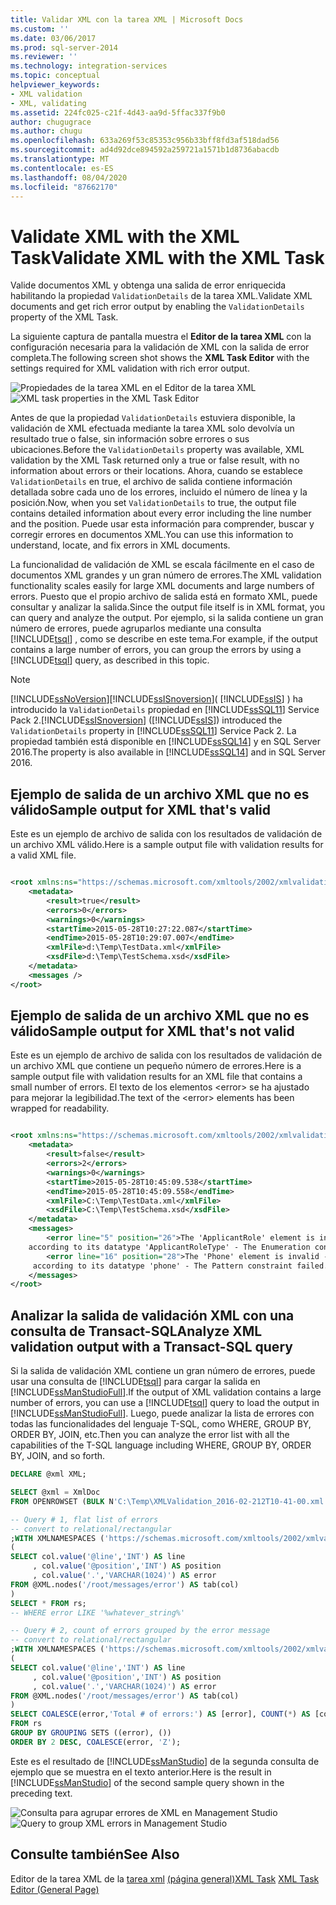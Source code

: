 ```yaml
---
title: Validar XML con la tarea XML | Microsoft Docs
ms.custom: ''
ms.date: 03/06/2017
ms.prod: sql-server-2014
ms.reviewer: ''
ms.technology: integration-services
ms.topic: conceptual
helpviewer_keywords:
- XML validation
- XML, validating
ms.assetid: 224fc025-c21f-4d43-aa9d-5ffac337f9b0
author: chugugrace
ms.author: chugu
ms.openlocfilehash: 633a269f53c85353c956b33bff8fd3af518dad56
ms.sourcegitcommit: ad4d92dce894592a259721a1571b1d8736abacdb
ms.translationtype: MT
ms.contentlocale: es-ES
ms.lasthandoff: 08/04/2020
ms.locfileid: "87662170"
---
```

# <a name="validate-xml-with-the-xml-task"></a><span data-ttu-id="3ecf8-102">Validate XML with the XML Task</span><span class="sxs-lookup"><span data-stu-id="3ecf8-102">Validate XML with the XML Task</span></span>
  <span data-ttu-id="3ecf8-103">Valide documentos XML y obtenga una salida de error enriquecida habilitando la propiedad `ValidationDetails` de la tarea XML.</span><span class="sxs-lookup"><span data-stu-id="3ecf8-103">Validate XML documents and get rich error output by enabling the `ValidationDetails` property of the XML Task.</span></span>

 <span data-ttu-id="3ecf8-104">La siguiente captura de pantalla muestra el **Editor de la tarea XML** con la configuración necesaria para la validación de XML con la salida de error completa.</span><span class="sxs-lookup"><span data-stu-id="3ecf8-104">The following screen shot shows the **XML Task Editor** with the settings required for XML validation with rich error output.</span></span>

 <span data-ttu-id="3ecf8-105">![Propiedades de la tarea XML en el Editor de la tarea XML](../media/xmltaskproperties.jpg "Propiedades de la tarea XML en el Editor de la tarea XML")</span><span class="sxs-lookup"><span data-stu-id="3ecf8-105">![XML task properties in the XML Task Editor](../media/xmltaskproperties.jpg "XML task properties in the XML Task Editor")</span></span>

 <span data-ttu-id="3ecf8-106">Antes de que la propiedad `ValidationDetails` estuviera disponible, la validación de XML efectuada mediante la tarea XML solo devolvía un resultado true o false, sin información sobre errores o sus ubicaciones.</span><span class="sxs-lookup"><span data-stu-id="3ecf8-106">Before the `ValidationDetails` property was available, XML validation by the XML Task returned only a true or false result, with no information about errors or their locations.</span></span> <span data-ttu-id="3ecf8-107">Ahora, cuando se establece `ValidationDetails` en true, el archivo de salida contiene información detallada sobre cada uno de los errores, incluido el número de línea y la posición.</span><span class="sxs-lookup"><span data-stu-id="3ecf8-107">Now, when you set `ValidationDetails` to true, the output file contains detailed information about every error including the line number and the position.</span></span> <span data-ttu-id="3ecf8-108">Puede usar esta información para comprender, buscar y corregir errores en documentos XML.</span><span class="sxs-lookup"><span data-stu-id="3ecf8-108">You can use this information to understand, locate, and fix errors in XML documents.</span></span>

 <span data-ttu-id="3ecf8-109">La funcionalidad de validación de XML se escala fácilmente en el caso de documentos XML grandes y un gran número de errores.</span><span class="sxs-lookup"><span data-stu-id="3ecf8-109">The XML validation functionality scales easily for large XML documents and large numbers of errors.</span></span> <span data-ttu-id="3ecf8-110">Puesto que el propio archivo de salida está en formato XML, puede consultar y analizar la salida.</span><span class="sxs-lookup"><span data-stu-id="3ecf8-110">Since the output file itself is in XML format, you can query and analyze the output.</span></span> <span data-ttu-id="3ecf8-111">Por ejemplo, si la salida contiene un gran número de errores, puede agruparlos mediante una consulta [!INCLUDE[tsql](../../../includes/tsql-md.md)] , como se describe en este tema.</span><span class="sxs-lookup"><span data-stu-id="3ecf8-111">For example, if the output contains a large number of errors, you can group the errors by using a [!INCLUDE[tsql](../../../includes/tsql-md.md)] query, as described in this topic.</span></span>

> [!NOTE]
>  [!INCLUDE[ssNoVersion](../../includes/ssnoversion-md.md)]<span data-ttu-id="3ecf8-112">[!INCLUDE[ssISnoversion](../../includes/ssisnoversion-md.md)]( [!INCLUDE[ssIS](../../includes/ssis-md.md)] ) ha introducido la `ValidationDetails` propiedad en [!INCLUDE[ssSQL11](../../includes/sssql11-md.md)] Service Pack 2.</span><span class="sxs-lookup"><span data-stu-id="3ecf8-112">[!INCLUDE[ssISnoversion](../../includes/ssisnoversion-md.md)] ([!INCLUDE[ssIS](../../includes/ssis-md.md)]) introduced the `ValidationDetails` property in [!INCLUDE[ssSQL11](../../includes/sssql11-md.md)] Service Pack 2.</span></span> <span data-ttu-id="3ecf8-113">La propiedad también está disponible en [!INCLUDE[ssSQL14](../../includes/sssql14-md.md)] y en SQL Server 2016.</span><span class="sxs-lookup"><span data-stu-id="3ecf8-113">The property is also available in [!INCLUDE[ssSQL14](../../includes/sssql14-md.md)] and in SQL Server 2016.</span></span>

## <a name="sample-output-for-xml-thats-valid"></a><span data-ttu-id="3ecf8-114">Ejemplo de salida de un archivo XML que no es válido</span><span class="sxs-lookup"><span data-stu-id="3ecf8-114">Sample output for XML that's valid</span></span>
 <span data-ttu-id="3ecf8-115">Este es un ejemplo de archivo de salida con los resultados de validación de un archivo XML válido.</span><span class="sxs-lookup"><span data-stu-id="3ecf8-115">Here is a sample output file with validation results for a valid XML file.</span></span>

```xml

<root xmlns:ns="https://schemas.microsoft.com/xmltools/2002/xmlvalidation">
    <metadata>
        <result>true</result>
        <errors>0</errors>
        <warnings>0</warnings>
        <startTime>2015-05-28T10:27:22.087</startTime>
        <endTime>2015-05-28T10:29:07.007</endTime>
        <xmlFile>d:\Temp\TestData.xml</xmlFile>
        <xsdFile>d:\Temp\TestSchema.xsd</xsdFile>
    </metadata>
    <messages />
</root>
```

## <a name="sample-output-for-xml-thats-not-valid"></a><span data-ttu-id="3ecf8-116">Ejemplo de salida de un archivo XML que no es válido</span><span class="sxs-lookup"><span data-stu-id="3ecf8-116">Sample output for XML that's not valid</span></span>
 <span data-ttu-id="3ecf8-117">Este es un ejemplo de archivo de salida con los resultados de validación de un archivo XML que contiene un pequeño número de errores.</span><span class="sxs-lookup"><span data-stu-id="3ecf8-117">Here is a sample output file with validation results for an XML file that contains a small number of errors.</span></span> <span data-ttu-id="3ecf8-118">El texto de los elementos \<error> se ha ajustado para mejorar la legibilidad.</span><span class="sxs-lookup"><span data-stu-id="3ecf8-118">The text of the \<error> elements has been wrapped for readability.</span></span>

```xml

<root xmlns:ns="https://schemas.microsoft.com/xmltools/2002/xmlvalidation">
    <metadata>
        <result>false</result>
        <errors>2</errors>
        <warnings>0</warnings>
        <startTime>2015-05-28T10:45:09.538</startTime>
        <endTime>2015-05-28T10:45:09.558</endTime>
        <xmlFile>C:\Temp\TestData.xml</xmlFile>
        <xsdFile>C:\Temp\TestSchema.xsd</xsdFile>
    </metadata>
    <messages>
        <error line="5" position="26">The 'ApplicantRole' element is invalid - The value 'wer3' is invalid
    according to its datatype 'ApplicantRoleType' - The Enumeration constraint failed.</error>
        <error line="16" position="28">The 'Phone' element is invalid - The value 'we3056666666' is invalid
     according to its datatype 'phone' - The Pattern constraint failed.</error>
    </messages>
</root>
```

## <a name="analyze-xml-validation-output-with-a-transact-sql-query"></a><span data-ttu-id="3ecf8-119">Analizar la salida de validación XML con una consulta de Transact-SQL</span><span class="sxs-lookup"><span data-stu-id="3ecf8-119">Analyze XML validation output with a Transact-SQL query</span></span>
 <span data-ttu-id="3ecf8-120">Si la salida de validación XML contiene un gran número de errores, puede usar una consulta de [!INCLUDE[tsql](../../../includes/tsql-md.md)] para cargar la salida en [!INCLUDE[ssManStudioFull](../../includes/ssmanstudiofull-md.md)].</span><span class="sxs-lookup"><span data-stu-id="3ecf8-120">If the output of XML validation contains a large number of errors, you can use a [!INCLUDE[tsql](../../../includes/tsql-md.md)] query to load the output in [!INCLUDE[ssManStudioFull](../../includes/ssmanstudiofull-md.md)].</span></span> <span data-ttu-id="3ecf8-121">Luego, puede analizar la lista de errores con todas las funcionalidades del lenguaje T-SQL, como WHERE, GROUP BY, ORDER BY, JOIN, etc.</span><span class="sxs-lookup"><span data-stu-id="3ecf8-121">Then you can analyze the error list with all the capabilities of the T-SQL language including WHERE, GROUP BY, ORDER BY, JOIN, and so forth.</span></span>

```sql
DECLARE @xml XML;

SELECT @xml = XmlDoc   
FROM OPENROWSET (BULK N'C:\Temp\XMLValidation_2016-02-212T10-41-00.xml', SINGLE_BLOB) AS Tab(XmlDoc);

-- Query # 1, flat list of errors
-- convert to relational/rectangular
;WITH XMLNAMESPACES ('https://schemas.microsoft.com/xmltools/2002/xmlvalidation' AS ns), rs AS
(
SELECT col.value('@line','INT') AS line
     , col.value('@position','INT') AS position
     , col.value('.','VARCHAR(1024)') AS error
FROM @XML.nodes('/root/messages/error') AS tab(col)
)
SELECT * FROM rs;
-- WHERE error LIKE '%whatever_string%'

-- Query # 2, count of errors grouped by the error message
-- convert to relational/rectangular
;WITH XMLNAMESPACES ('https://schemas.microsoft.com/xmltools/2002/xmlvalidation' AS ns), rs AS
(
SELECT col.value('@line','INT') AS line
     , col.value('@position','INT') AS position
     , col.value('.','VARCHAR(1024)') AS error
FROM @XML.nodes('/root/messages/error') AS tab(col)
)
SELECT COALESCE(error,'Total # of errors:') AS [error], COUNT(*) AS [counter]
FROM rs
GROUP BY GROUPING SETS ((error), ())
ORDER BY 2 DESC, COALESCE(error, 'Z');

```

 <span data-ttu-id="3ecf8-122">Este es el resultado de [!INCLUDE[ssManStudio](../../includes/ssmanstudio-md.md)] de la segunda consulta de ejemplo que se muestra en el texto anterior.</span><span class="sxs-lookup"><span data-stu-id="3ecf8-122">Here is the result in [!INCLUDE[ssManStudio](../../includes/ssmanstudio-md.md)] of the second sample query shown in the preceding text.</span></span>

 <span data-ttu-id="3ecf8-123">![Consulta para agrupar errores de XML en Management Studio](../media/queryforxmlerrors.jpg "Consulta para agrupar errores de XML en Management Studio")</span><span class="sxs-lookup"><span data-stu-id="3ecf8-123">![Query to group XML errors in Management Studio](../media/queryforxmlerrors.jpg "Query to group XML errors in Management Studio")</span></span>

## <a name="see-also"></a><span data-ttu-id="3ecf8-124">Consulte también</span><span class="sxs-lookup"><span data-stu-id="3ecf8-124">See Also</span></span>
 <span data-ttu-id="3ecf8-125">Editor de la tarea XML de la [tarea xml](xml-task.md) [&#40;página general&#41;](../xml-task-editor-general-page.md)</span><span class="sxs-lookup"><span data-stu-id="3ecf8-125">[XML Task](xml-task.md) [XML Task Editor &#40;General Page&#41;](../xml-task-editor-general-page.md)</span></span>


